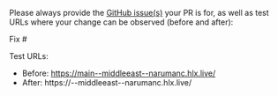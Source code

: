 Please always provide the [GitHub issue(s)](../issues) your PR is for, as well as test URLs where your change can be observed (before and after):

Fix #<gh-issue-id>

Test URLs:
- Before: https://main--middleeast--narumanc.hlx.live/
- After: https://<branch>--middleeast--narumanc.hlx.live/
